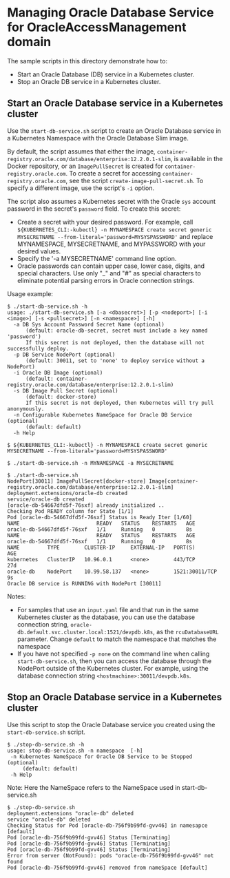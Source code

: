 # Managing Oracle Database Service for OracleAccessManagement domain

The sample scripts in this directory demonstrate how to:
* Start an Oracle Database (DB) service in a Kubernetes cluster.
* Stop an Oracle DB service in a Kubernetes cluster.

## Start an Oracle Database service in a Kubernetes cluster

Use the `start-db-service.sh` script to create an Oracle Database service in a Kubernetes Namespace with the Oracle Database Slim image.

By default, the script assumes that either the image, `container-registry.oracle.com/database/enterprise:12.2.0.1-slim`, is available in the Docker repository, or an `ImagePullSecret` is created for `container-registry.oracle.com`. To create a secret for accessing `container-registry.oracle.com`, see the script `create-image-pull-secret.sh`. To specify a different image, use the script's `-i` option.

The script also assumes a Kubernetes secret with the Oracle `sys` account password in the secret's `password` field. To create this secret:
- Create a secret with your desired password. For example, call
`${KUBERNETES_CLI:-kubectl} -n MYNAMESPACE create secret generic MYSECRETNAME --from-literal='password=MYSYSPASSWORD'`
and replace MYNAMESPACE, MYSECRETNAME, and MYPASSWORD with your desired values.
- Specify the '-a MYSECRETNAME' command line option.
- Oracle passwords can contain upper case, lower case, digits, and special characters.
  Use only "_" and "#" as special characters to eliminate potential parsing errors in Oracle connection strings.

Usage example:

```shell
$ ./start-db-service.sh -h
usage: ./start-db-service.sh [-a <dbasecret>] [-p <nodeport>] [-i <image>] [-s <pullsecret>] [-n <namespace>] [-h]
  -a DB Sys Account Password Secret Name (optional)
      (default: oracle-db-secret, secret must include a key named 'password')
      If this secret is not deployed, then the database will not successfully deploy.
  -p DB Service NodePort (optional)
      (default: 30011, set to 'none' to deploy service without a NodePort)
  -i Oracle DB Image (optional)
      (default: container-registry.oracle.com/database/enterprise:12.2.0.1-slim)
  -s DB Image Pull Secret (optional)
      (default: docker-store)
      If this secret is not deployed, then Kubernetes will try pull anonymously.
  -n Configurable Kubernetes NameSpace for Oracle DB Service (optional)
      (default: default)
  -h Help
```
```shell
$ ${KUBERNETES_CLI:-kubectl} -n MYNAMESPACE create secret generic MYSECRETNAME --from-literal='password=MYSYSPASSWORD'
```
```shell
$ ./start-db-service.sh -n MYNAMESPACE -a MYSECRETNAME
```
```shell
$ ./start-db-service.sh
NodePort[30011] ImagePullSecret[docker-store] Image[container-registry.oracle.com/database/enterprise:12.2.0.1-slim]
deployment.extensions/oracle-db created
service/oracle-db created
[oracle-db-54667dfd5f-76sxf] already initialized ..
Checking Pod READY column for State [1/1]
Pod [oracle-db-54667dfd5f-76sxf] Status is Ready Iter [1/60]
NAME                         READY   STATUS    RESTARTS   AGE
oracle-db-54667dfd5f-76sxf   1/1     Running   0          8s
NAME                         READY   STATUS    RESTARTS   AGE
oracle-db-54667dfd5f-76sxf   1/1     Running   0          8s
NAME         TYPE        CLUSTER-IP     EXTERNAL-IP   PORT(S)          AGE
kubernetes   ClusterIP   10.96.0.1      <none>        443/TCP          27d
oracle-db    NodePort    10.99.58.137   <none>        1521:30011/TCP   9s
Oracle DB service is RUNNING with NodePort [30011]
```

Notes:
- For samples that use an `input.yaml` file and that run in the same Kubernetes cluster as the database, you can use the database connection string, `oracle-db.default.svc.cluster.local:1521/devpdb.k8s`, as the `rcuDatabaseURL` parameter. Change `default` to match the namespace that matches the namespace
- If you have not specified `-p none` on the command line when calling `start-db-service.sh`, then you can access the database through the NodePort outside of the Kubernetes cluster. For example, using the database connection string `<hostmachine>:30011/devpdb.k8s`.

## Stop an Oracle Database service in a Kubernetes cluster

Use this script to stop the Oracle Database service you created using the `start-db-service.sh` script.

```shell
$ ./stop-db-service.sh -h
usage: stop-db-service.sh -n namespace  [-h]
 -n Kubernetes NameSpace for Oracle DB Service to be Stopped (optional)
     (default: default)
 -h Help
```

Note: Here the NameSpace refers to the NameSpace used in start-db-service.sh

```
$ ./stop-db-service.sh
deployment.extensions "oracle-db" deleted
service "oracle-db" deleted
Checking Status for Pod [oracle-db-756f9b99fd-gvv46] in namesapce [default]
Pod [oracle-db-756f9b99fd-gvv46] Status [Terminating]
Pod [oracle-db-756f9b99fd-gvv46] Status [Terminating]
Pod [oracle-db-756f9b99fd-gvv46] Status [Terminating]
Error from server (NotFound): pods "oracle-db-756f9b99fd-gvv46" not found
Pod [oracle-db-756f9b99fd-gvv46] removed from nameSpace [default]
```

